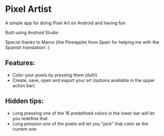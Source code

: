 # Pixel Artist
A simple app for doing Pixel Art on Android and having fun

Built using Android Studio

Special thanks to Marco (the Pineapple) from Spain for helping me with the Spanish translation! :)

## Features:

- Color your pixels by pressing them (duh!)
- Create, save, open and export your art (options available in the upper action bar)

## Hidden tips:
- Long pressing one of the 16 predefined colors in the lower bar will let you redefine that
- Long pression one of the pixels will let you "pick" that color as the current one
